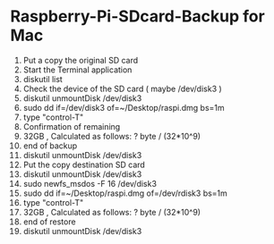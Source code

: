 # Raspberry-Pi-SDcard-Backup for Mac

1. Put a copy the original SD card
2. Start the Terminal application
3. diskutil list
4. Check the device of the SD card ( maybe /dev/disk3 )
5. diskutil unmountDisk /dev/disk3
6. sudo dd if=/dev/disk3 of=~/Desktop/raspi.dmg bs=1m
7. type "control-T"
8. Confirmation of remaining 
9. 32GB , Calculated as follows: ? byte / (32*10^9)
10. end of backup
11. diskutil unmountDisk /dev/disk3
12. Put the copy destination SD card
13. diskutil unmountDisk /dev/disk3
14. sudo newfs_msdos -F 16 /dev/disk3
15. sudo dd if=~/Desktop/raspi.dmg of=/dev/rdisk3 bs=1m
16. type "control-T"
17. 32GB , Calculated as follows: ? byte / (32*10^9)
18. end of restore
19. diskutil unmountDisk /dev/disk3
